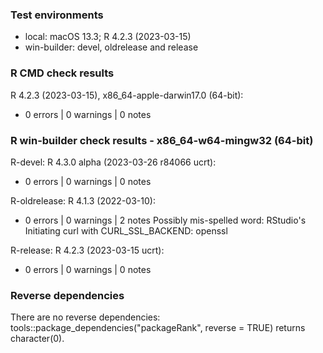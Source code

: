 ### Test environments

* local: macOS 13.3; R 4.2.3 (2023-03-15)
* win-builder: devel, oldrelease and release


### R CMD check results

R 4.2.3 (2023-03-15), x86_64-apple-darwin17.0 (64-bit):
* 0 errors | 0 warnings | 0 notes


### R win-builder check results - x86_64-w64-mingw32 (64-bit)

R-devel: R 4.3.0 alpha (2023-03-26 r84066 ucrt):
* 0 errors | 0 warnings | 0 notes

R-oldrelease: R 4.1.3 (2022-03-10):
* 0 errors | 0 warnings | 2 notes
Possibly mis-spelled word: RStudio's
Initiating curl with CURL_SSL_BACKEND: openssl

R-release: R 4.2.3 (2023-03-15 ucrt):
* 0 errors | 0 warnings | 0 notes


### Reverse dependencies

There are no reverse dependencies:
tools::package_dependencies("packageRank", reverse = TRUE) returns character(0).
